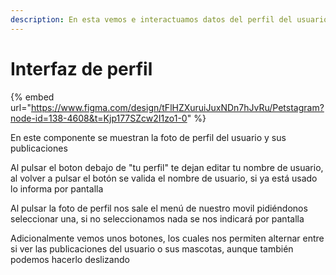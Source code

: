 ```yaml
---
description: En esta vemos e interactuamos datos del perfil del usuario
---
```


# Interfaz de perfil

{% embed url="https://www.figma.com/design/tFlHZXuruiJuxNDn7hJvRu/Petstagram?node-id=138-4608&t=Kjp177SZcw2I1zo1-0" %}

En este componente se muestran la foto de perfil del usuario y sus publicaciones

Al pulsar el boton debajo de "tu perfil" te dejan editar tu nombre de usuario, al volver a pulsar el botón se valida el nombre de usuario, si ya está usado lo informa por pantalla

Al pulsar la foto de perfil nos sale el menú de nuestro movil pidiéndonos seleccionar una, si no seleccionamos nada se nos indicará por pantalla

Adicionalmente vemos unos botones, los cuales nos permiten alternar entre si ver las publicaciones del usuario o sus mascotas, aunque también podemos hacerlo deslizando

